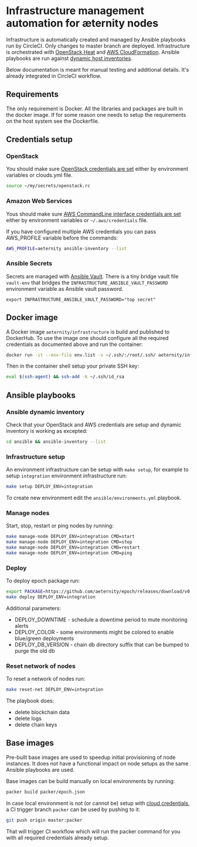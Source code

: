 # Infrastructure management automation for æternity nodes

Infrastructure is automatically created and managed by Ansible playbooks run by CircleCI.
Only changes to master branch are deployed.
Infrastructure is orchestrated with [OpenStack Heat](https://docs.openstack.org/heat/latest/) and [AWS CloudFormation](https://aws.amazon.com/cloudformation/).
Ansible playbooks are run against [dynamic host inventories](http://docs.ansible.com/ansible/latest/user_guide/intro_dynamic_inventory.html).

Below documentation is meant for manual testing and additional details. It's already integrated in CircleCI workflow.

## Requirements

The only requirement is Docker. All the libraries and packages are built in the docker image.
If for some reason one needs to setup the requirements on the host system see the Dockerfile.

## Credentials setup

### OpenStack
You should make sure [OpenStack credentials are set](https://docs.openstack.org/python-openstackclient/latest/configuration/index.html#environment-variables)
either by environment variables or clouds.yml file.

```bash
source ~/my/secrets/openstack.rc
```

### Amazon Web Services

Yous should make sure [AWS CommandLine interface credentials are set](http://docs.ansible.com/ansible/latest/intro_dynamic_inventory.html#example-aws-ec2-external-inventory-script)
either by environment variables or `~/.aws/credentials` file.

If you have configured multiple AWS credentials you can pass AWS_PROFILE variable before the commands:

```bash
AWS_PROFILE=aeternity ansible-inventory --list
```

### Ansible Secrets

Secrets are managed with [Ansible Vault](docs.ansible.com/ansible/2.4/vault.html).
There is a tiny bridge vault file `vault-env` that bridges the `INFRASTRUCTURE_ANSIBLE_VAULT_PASSWORD` environment variable as Ansible vault password.

```
export INFRASTRUCTURE_ANSIBLE_VAULT_PASSWORD="top secret"
```

## Docker image

A Docker image `aeternity/infrastructure` is build and published to DockerHub. To use the image one should configure all the required credentials as documented above and run the container:

```bash
docker run -it --env-file env.list -v ~/.ssh/:/root/.ssh/ aeternity/infrastructure
```

Then in the container shell setup your private SSH key:

```bash
eval $(ssh-agent) && ssh-add -k ~/.ssh/id_rsa
```

## Ansible playbooks

### Ansible dynamic inventory

Check that your OpenStack and AWS credentials are setup and dynamic inventory is working as excepted:
```bash
cd ansible && ansible-inventory --list
```

### Infrastructure setup

An environment infrastructure can be setup with `make setup`,
for example to setup `integration` environment infrastructure run:
```bash
make setup DEPLOY_ENV=integration
```

To create new environment edit the `ansible/environments.yml` playbook.

### Manage nodes

Start, stop, restart or ping nodes by running:
```bash
make manage-node DEPLOY_ENV=integration CMD=start
make manage-node DEPLOY_ENV=integration CMD=stop
make manage-node DEPLOY_ENV=integration CMD=restart
make manage-node DEPLOY_ENV=integration CMD=ping
```

### Deploy

To deploy epoch package run:
```bash
export PACKAGE=https://github.com/aeternity/epoch/releases/download/v0.17.0/epoch-0.17.0-ubuntu-x86_64.tar.gz
make deploy DEPLOY_ENV=integration
```

Additional parameters:
- DEPLOY_DOWNTIME - schedule a downtime period to mute monitoring alerts
- DEPLOY_COLOR - some environments might be colored to enable blue/green deployments
- DEPLOY_DB_VERSION - chain db directory suffix that can be bumped to purge the old db

### Reset network of nodes

To reset a network of nodes run:
```bash
make reset-net DEPLOY_ENV=integration
```

The playbook does:

- delete blockchain data
- delete logs
- delete chain keys

## Base images

Pre-built base images are used to speedup initial provisioning of node instances. It does not have a functional impact on node setups as the same Ansible playbooks are used.

Base images can be build manually on local environments by running:
```bash
packer build packer/epoch.json
```

In case local environment is not (or cannot be) setup with [cloud credentials](#credentials-setup), a CI trigger branch `packer` can be used by pushing to it:

```bash
git push origin master:packer
```

That will trigger CI workflow which will run the packer command for you with all required credentials already setup.
